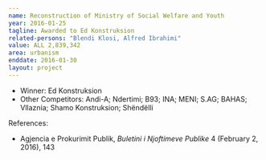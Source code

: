 ```yaml
---
name: Reconstruction of Ministry of Social Welfare and Youth
year: 2016-01-25
tagline: Awarded to Ed Konstruksion
related-persons: "Blendi Klosi, Alfred Ibrahimi"
value: ALL 2,839,342
area: urbanism
enddate: 2016-01-30
layout: project
---
```

* Winner: Ed Konstruksion
* Other Competitors: Andi-A; Ndertimi; B93; INA; MENI; S.AG; BAHAS; Vllaznia; Shamo Konstruksion; Shëndëlli

References:

* Agjencia e Prokurimit Publik, *Buletini i Njoftimeve Publike* 4 (February 2, 2016), 143
